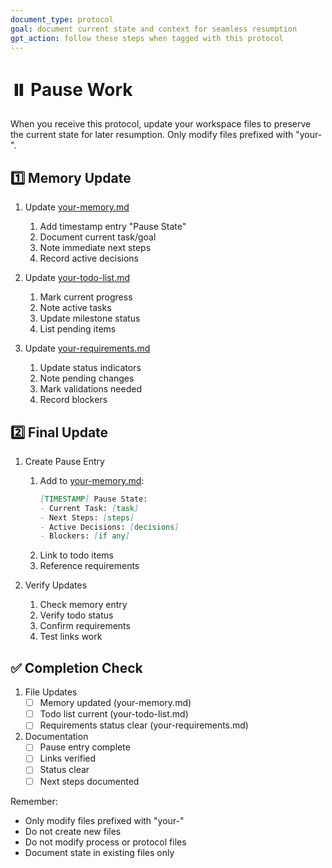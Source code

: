 ```yaml
---
document_type: protocol
goal: document current state and context for seamless resumption
gpt_action: follow these steps when tagged with this protocol
---
```


# ⏸️ Pause Work

When you receive this protocol, update your workspace files to preserve the current state for later resumption. Only modify files prefixed with "your-".

## 1️⃣ Memory Update

1. Update [your-memory.md](your-memory.md)
   1. Add timestamp entry "Pause State"
   2. Document current task/goal
   3. Note immediate next steps
   4. Record active decisions

2. Update [your-todo-list.md](your-todo-list.md)
   1. Mark current progress
   2. Note active tasks
   3. Update milestone status
   4. List pending items

3. Update [your-requirements.md](your-requirements.md)
   1. Update status indicators
   2. Note pending changes
   3. Mark validations needed
   4. Record blockers

## 2️⃣ Final Update

1. Create Pause Entry
   1. Add to [your-memory.md](your-memory.md):
      ```markdown
      [TIMESTAMP] Pause State:
      - Current Task: [task]
      - Next Steps: [steps]
      - Active Decisions: [decisions]
      - Blockers: [if any]
      ```
   2. Link to todo items
   3. Reference requirements

2. Verify Updates
   1. Check memory entry
   2. Verify todo status
   3. Confirm requirements
   4. Test links work

## ✅ Completion Check

1. File Updates
   - [ ] Memory updated (your-memory.md)
   - [ ] Todo list current (your-todo-list.md)
   - [ ] Requirements status clear (your-requirements.md)

2. Documentation
   - [ ] Pause entry complete
   - [ ] Links verified
   - [ ] Status clear
   - [ ] Next steps documented

Remember: 
- Only modify files prefixed with "your-"
- Do not create new files
- Do not modify process or protocol files
- Document state in existing files only 